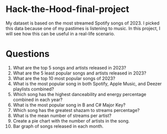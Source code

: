 # Hack-the-Hood-final-project
My dataset is based on the most streamed Spotify songs of 2023. I picked this data because one of my pastimes is listening to music. 
In this project, I will see how this can be useful in a real-life scenario.
# Questions
1. What are the top 5 songs and artists released in 2023?
2. What are the 5 least popular songs and artists released in 2023?
3. What are the top 10 most popular songs of 2023?
4. What is the most popular song in both Spotify, Apple Music, and Deezer playlists combined?
5. Which song has the highest danceability and energy percentage combined in each year?
6. What is the most popular song in B and C# Major Key?
7. Which song has the greatest shazam to streams percentage?
8. What is the mean number of streams per artist?
9. Create a pie chart with the number of artists in the song.
10. Bar graph of songs released in each month.
